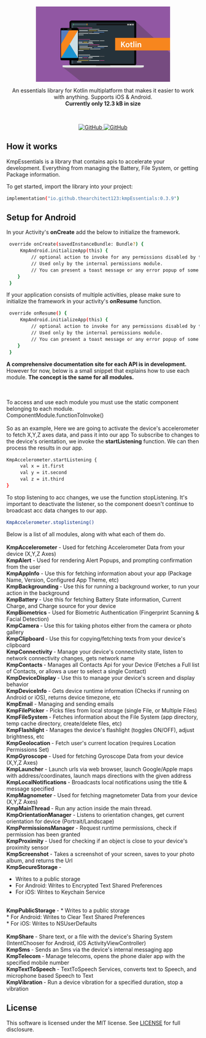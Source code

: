 <br/>
<p align="center">
    <a href="https://github.com/TheArchitect123/TitanSocket"><img src="./kotlin.jpg" align="center" width=350/></a>
</p>

<p align="center">
An essentials library for Kotlin multiplatform that makes it easier to work with anything. Supports iOS & Android.
    <br/>
<strong>Currently only 12.3 kB in size</strong>

</p>
<br/>

<p align="center">
   <a href="https://central.sonatype.com/artifact/io.github.thearchitect123/kmpEssentials">
    <img alt="GitHub" src="https://img.shields.io/maven-central/v/io.github.thearchitect123/kmpEssentials">
  </a>

  <a href="https://github.com/TheArchitect123/kmpEssentials">
    <img alt="GitHub" src="https://img.shields.io/badge/_Android,_iOS-white.svg">
  </a>
</p

<br/>

## How it works

KmpEssentials is a library that contains apis to accelerate your development. Everything from managing the Battery, File System, or getting Package information. 

To get started, import the library into your project:

```sh
implementation("io.github.thearchitect123:kmpEssentials:0.3.9")
```
## Setup for Android

In your Activity's **onCreate** add the below to initialize the framework.
```sh
 override onCreate(savedInstanceBundle: Bundle?) {
     KmpAndroid.initializeApp(this) {
         // optional action to invoke for any permissions disabled by the user. 
         // Used only by the internal permissions module. 
         // You can present a toast message or any error popup of some kind.
    }
 }
```

If your application consists of multiple activities, please make sure to initialize the framework in your activity's **onResume** function.

```sh
 override onResume() {
     KmpAndroid.initializeApp(this) {
         // optional action to invoke for any permissions disabled by the user. 
         // Used only by the internal permissions module. 
         // You can present a toast message or any error popup of some kind.
    }
 }
```

<strong>A comprehensive documentation site for each API is in development.</strong>
However for now, below is a small snippet that explains how to use each module. <strong> The concept is the same for all modules. </strong>

<br/>
<br/>
To access and use each module you must use the static component belonging to each module.
<br/>ComponentModule.functionToInvoke()

<br/>
<br/>
So as an example, Here we are going to activate the device's accelerometer to fetch X,Y,Z axes data, and pass it into our app
To subscribe to changes to the device's orientation, we invoke the <strong>startListening</strong> function. We can then process the results in our app.
<br/>

```sh
KmpAccelerometer.startListening { 
     val x = it.first
     val y = it.second
     val z = it.third
}
```

To stop listening to acc changes, we use the function stopListening. It's important to deactivate the listener, so the component doesn't continue to broadcast acc data changes to our app. 
```sh
KmpAccelerometer.stoplistening()
```

Below is a list of all modules, along with what each of them do.
<br/>
<br/>
<strong>KmpAccelerometer</strong> - Used for fetching Accelerometer Data from your device (X,Y,Z Axes)
<br/>
<strong>KmpAlert</strong> - Used for rendering Alert Popups, and prompting confirmation from the user
<br/>
<strong>KmpAppInfo</strong> - Use this for fetching information about your app (Package Name, Version, Configured App Theme, etc)
<br/>
<strong>KmpBackgrounding </strong> - Use this for running a background worker, to run your action in the background
<br/>
<strong>KmpBattery </strong> - Use this for fetching Battery State information, Current Charge, and Charge source for your device
<br/>
<strong>KmpBiometrics </strong> - Used for Biometric Authentication (Fingerprint Scanning & Facial Detection)
<br/>
<strong>KmpCamera </strong> - Use this for taking photos either from the camera or photo gallery
<br/>
<strong>KmpClipboard </strong> - Use this for copying/fetching texts from your device's clipboard
<br/>
<strong>KmpConnectivity </strong> - Manage your device's connectivity state, listen to network connectivity changes, gets network name
<br/>
<strong>KmpContacts </strong> - Manages all Contacts Api for your Device (Fetches a Full list of Contacts, or allows a user to select a single Contact)
<br/>
<strong>KmpDeviceDisplay </strong> - Use this to manage your device's screen and display behavior
<br/>
<strong>KmpDeviceInfo</strong> - Gets device runtime information (Checks if running on Android or iOS), returns device timezone, etc
<br/>
<strong>KmpEmail</strong> - Managing and sending emails
<br/>
<strong>KmpFilePicker</strong> - Picks files from local storage (single File, or Multiple Files)
<br/>
<strong>KmpFileSystem </strong> - Fetches information about the File System (app directory, temp cache directory, create/delete files, etc)
<br/>
<strong>KmpFlashlight </strong> - Manages the device's flashlight (toggles ON/OFF), adjust brightness, etc
<br/>
<strong>KmpGeolocation </strong> - Fetch user's current location (requires Location Permissions Set)
<br/>
<strong>KmpGyroscope </strong> - Used for fetching Gyroscope Data from your device (X,Y,Z Axes)
<br/>
<strong>KmpLauncher</strong> - Launch urls via web browser, launch Google/Apple maps with address/coordinates, launch maps directions with the given address
<br/>
<strong>KmpLocalNotifications </strong> - Broadcasts local notifications using the title & message specified
<br/>
<strong>KmpMagnometer </strong> - Used for fetching magnetometer Data from your device (X,Y,Z Axes)
<br/>
<strong>KmpMainThread </strong> - Run any action inside the main thread.
<br/>
<strong>KmpOrientationManager</strong> - Listens to orientation changes, get current orientation for device (Portrait/Landscape)
<br/>
<strong>KmpPermissionsManager</strong> - Request runtime permissions, check if permission has been granted
<br/>
<strong>KmpProximity </strong> - Used for checking if an object is close to your device's proximity sensor
<br/>
<strong>KmpScreenshot </strong> - Takes a screenshot of your screen, saves to your photo album, and returns the Url
<br/>
<strong>KmpSecureStorage </strong> - 
 * Writes to a public storage <br/>
 * For Android: Writes to Encrypted Text Shared Preferences<br/>
 * For iOS: Writes to Keychain Service <br/>
<br/>
<strong>KmpPublicStorage </strong> -
 * Writes to a public storage<br/>
 * For Android: Writes to Clear Text Shared Preferences<br/>
 * For iOS: Writes to NSUserDefaults <br/>
<br/>
<strong>KmpShare </strong> - Share text, or a file with the device's Sharing System (IntentChooser for Android, iOS ActivityViewController)
<br/>
<strong>KmpSms </strong> - Sends an Sms via the device's internal messaging app
<br/>
<strong>KmpTelecom </strong> - Manage telecoms, opens the phone dialer app with the specified mobile number
<br/>
<strong>KmpTextToSpeech </strong> - TextToSpeech Services, converts text to Speech, and microphone based Speech to Text
<br/>
<strong>KmpVibration </strong> - Run a device vibration for a specified duration, stop a vibration
<br/>


## License

This software is licensed under the MIT license. See [LICENSE](./LICENSE) for full disclosure.
